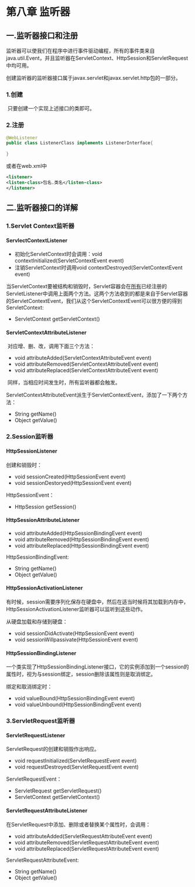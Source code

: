 # 第八章 监听器

## 一.监听器接口和注册

​	监听器可以使我们在程序中进行事件驱动编程，所有的事件类来自java.util.Event，并且监听器在ServletContext、HttpSession和ServletRequest中均可用。

​	创建监听器的监听器接口属于javax.servlet和javax.servlet.http包的一部分。

### 1.创建

​	只要创建一个实现上述接口的类即可。

### 2.注册

`````java
@WebListener
public class ListenerClass implements ListenerInterface{
    
}
`````

或者在web.xml中

```````xml
<listener>
<listen-class>包名.类名</listen-class>
</listener>
```````

## 二.监听器接口的详解

### 1.Servlet Context监听器

#### ServlectContextListener

* 初始化ServletContext时会调用：void contextInitialized(ServletContextEvent event)
* 注销ServletContext时调用void contextDestroyed(ServletContextEvent event)

​	当ServletContext要被结构和销毁时，Servlet容器会在<u>所有</u>已经注册的ServletListener中调用上面两个方法。这两个方法收到的都是来自于Servlet容器的ServletContextEvent，我们从这个ServletContextEvent可以很方便的得到ServletContext:

* ServletContext getServletContext()

#### ServletContextAttributeListener

​	对应增、删、改，调用下面三个方法：

* void attributeAdded(ServletContextAttributeEvent event)
* void attributeRemoved(ServletContextAttributeEvent event)
* void attributeReplaced(ServletContextAttributeEvent event)

​	同样，当相应时间发生时，所有监听器都会触发。

​	ServletContextAttributeEvent派生于ServletContextEvent，添加了一下两个方法：

* String getName()
* Object getValue()

### 2.Session监听器

#### HttpSessionListener

创建和销毁时：

* void sessionCreated(HttpSessionEvent event)
* void sessionDestoryed(HttpSessionEvent event)

HttpSessionEvent：

* HttpSession getSession()

#### HttpSessionAttributeListener

* void attributeAdded(HttpSessionBindingEvent event)
* void attributeRemoved(HttpSessionBindingEvent event)
* void attributeReplaced(HttpSessionBindingEvent event)

HttpSessionBindingEvent:

* String getName()
* Object getValue()

#### HttpSessionActivationListener

有时候，session需要序列化保存在硬盘中，然后在适当时候将其加载到内存中，HttpSessionActivationListener监听器可以监听到这些动作。

从硬盘加载和存储到硬盘：

* void sessionDidActivate(HttpSessionEvent event)
* void sessionWillpassivate(HttpSessionEvent event)

#### HttpSessionBindingListener

一个类实现了HttpSessionBindingListener接口，它的实例添加到一个session的属性时，视为与session绑定，session删除该属性则是取消绑定。

绑定和取消绑定时：

* void valueBound(HttpSessionBindingEvent event)
* void valueUnbound(HttpSessionBindingEvent event)

### 3.ServletRequest监听器

#### ServletRequestListener

ServletRequest的创建和销毁作出响应。

* void requestInitialized(ServletRequestEvent event)
* void requestDestroyed(ServletRequestEvent event)

ServletRequestEvent：

* ServletRequest getServletRequest()
* ServletContext getServletContext()

#### ServletRequestAttributeListener

在ServletRequest中添加、删除或者替换某个属性时，会调用：

* void attributeAdded(ServletRequestAttributeEvent event)
* void attributeRemoved(ServletRequestAttributeEvent event)
* void attributeReplaced(ServletRequestAttributeEvent event)

ServletRequestAttributeEvent:

* String getName()
* Object getValue()
